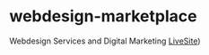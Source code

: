 # webdesign-marketplace
Webdesign Services and Digital Marketing
[LiveSite](https://8000-tootechnica-webdesignma-gqfdtkk8ppw.ws.codeinstitute-ide.net/))
